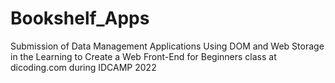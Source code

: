 # Bookshelf_Apps
Submission of Data Management Applications Using DOM and Web Storage in the Learning to Create a Web Front-End for Beginners class at dicoding.com during IDCAMP 2022

